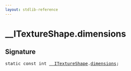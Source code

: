 ```yaml
---
layout: stdlib-reference
---
```


# __ITextureShape.dimensions

## Signature
<pre>
<span class='code_keyword'>static</span> <span class='code_keyword'>const</span> <span class="code_keyword">int</span> <a href="../index.html" class="code_type">__ITextureShape</a>.<a href=".html" class="code_var">dimensions</a>;
</pre>

